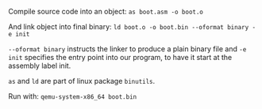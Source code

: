 Compile source code into an object: `as boot.asm -o boot.o`

And link object into final binary: `ld boot.o -o boot.bin --oformat binary -e init`

`--oformat binary` instructs the linker to produce a plain binary file and `-e init` specifies the entry point into our program, to have it start at the assembly label init.

`as` and `ld` are part of linux package `binutils`.

Run with: `qemu-system-x86_64 boot.bin`
